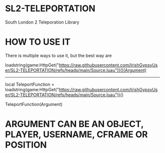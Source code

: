 # SL2-TELEPORTATION
South London 2 Teleporation Library

# HOW TO USE IT

There is multiple ways to use it, but the best way are

loadstring(game:HttpGet("https://raw.githubusercontent.com/IrishGypsyUser/SL2-TELEPORTATION/refs/heads/main/Source.luau"))()(Argument)

----------------

local TeleportFunction = loadstring(game:HttpGet("https://raw.githubusercontent.com/IrishGypsyUser/SL2-TELEPORTATION/refs/heads/main/Source.luau"))()

TeleportFunction(Argument)

# ARGUMENT CAN BE AN OBJECT, PLAYER, USERNAME, CFRAME OR POSITION
